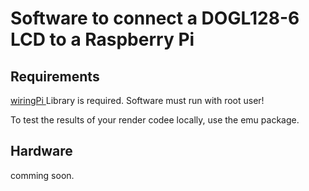 # Software to connect a DOGL128-6 LCD to a Raspberry Pi

## Requirements

[wiringPi ](http://wiringpi.com/) Library is required.
Software must run with root user!

To test the results of your render codee locally, use the emu package.

## Hardware

comming soon.
